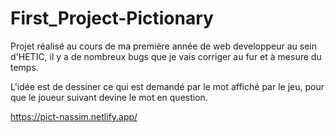 # First_Project-Pictionary

Projet réalisé au cours de ma première année de web developpeur au sein d'HETIC, il y a de nombreux bugs que je vais corriger au fur et à mesure du temps.

L'idée est de dessiner ce qui est demandé par le mot affiché par le jeu, pour que le joueur suivant devine le mot en question.

https://pict-nassim.netlify.app/
